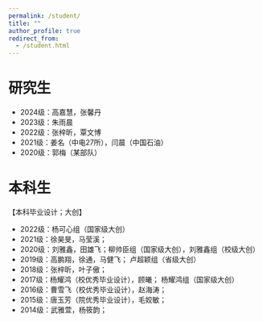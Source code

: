```yaml
---
permalink: /student/
title: ""
author_profile: true
redirect_from: 
  - /student.html
---
```


# 研究生

- 2024级：高嘉慧，张馨丹
- 2023级：朱雨晨
- 2022级：张梓昕，覃文博
- 2021级：姜名（中电27所），闫晨（中国石油）
- 2020级：郭梅（某部队）

# 本科生

 【本科毕业设计；大创】

- 2022级：杨可心组（国家级大创）
- 2021级：徐昊旻，马莹溪；
- 2020级：刘雅鑫，田雄飞；柳帅臣组（国家级大创），刘雅鑫组（校级大创）
- 2019级：高鹏翔，徐通，马健飞； 卢超颖组（省级大创）
- 2018级：张梓昕，叶子傲；
- 2017级：杨耀鸿（校优秀毕业设计），顾曦； 杨耀鸿组（国家级大创）
- 2016级：曹雪飞（校优秀毕业设计），赵海涛；
- 2015级：唐玉芳（院优秀毕业设计），毛姣敏；
- 2014级：武雅萱，杨筱韵；

